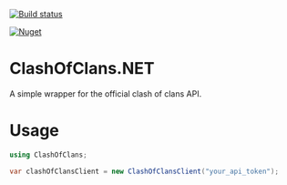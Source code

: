 [![Build status](https://ci.appveyor.com/api/projects/status/rsnk0wvrwcqcs7d7?svg=true)](https://ci.appveyor.com/project/xRMG412/clashofclans-net)

[![Nuget](https://img.shields.io/nuget/dt/ClashOfClans.NET.svg?colorB=%23D&style=flat)](https://www.nuget.org/packages/ClashOfClans.NET/)

# ClashOfClans.NET
A simple wrapper for the official clash of clans API.

# Usage
```cs
using ClashOfClans;

var clashOfClansClient = new ClashOfClansClient("your_api_token");
```

